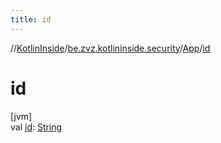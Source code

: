 ```yaml
---
title: id
---
```

//[KotlinInside](../../../index.html)/[be.zvz.kotlininside.security](../index.html)/[App](index.html)/[id](id.html)

# id

[jvm]\
val [id](id.html): [String](https://kotlinlang.org/api/latest/jvm/stdlib/kotlin/-string/index.html)




